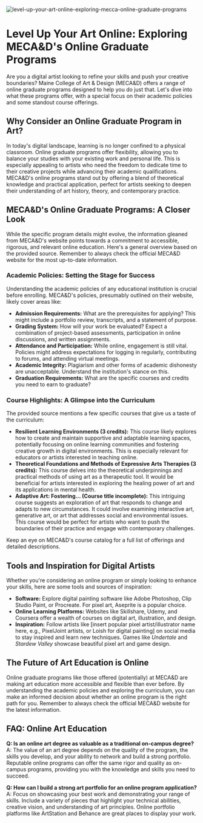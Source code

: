 ![level-up-your-art-online-exploring-mecca-online-graduate-programs](https://images.pexels.com/photos/7257095/pexels-photo-7257095.jpeg?auto=compress&cs=tinysrgb&fit=crop&h=627&w=1200)

# Level Up Your Art Online: Exploring MECA&D's Online Graduate Programs

Are you a digital artist looking to refine your skills and push your creative boundaries? Maine College of Art & Design (MECA&D) offers a range of online graduate programs designed to help you do just that. Let's dive into what these programs offer, with a special focus on their academic policies and some standout course offerings.

## Why Consider an Online Graduate Program in Art?

In today's digital landscape, learning is no longer confined to a physical classroom. Online graduate programs offer flexibility, allowing you to balance your studies with your existing work and personal life. This is especially appealing to artists who need the freedom to dedicate time to their creative projects while advancing their academic qualifications. MECA&D's online programs stand out by offering a blend of theoretical knowledge and practical application, perfect for artists seeking to deepen their understanding of art history, theory, and contemporary practice.

## MECA&D's Online Graduate Programs: A Closer Look

While the specific program details might evolve, the information gleaned from MECA&D's website points towards a commitment to accessible, rigorous, and relevant online education. Here's a general overview based on the provided source. Remember to always check the official MECA&D website for the most up-to-date information.

### Academic Policies: Setting the Stage for Success

Understanding the academic policies of any educational institution is crucial before enrolling. MECA&D's policies, presumably outlined on their website, likely cover areas like:

*   **Admission Requirements:** What are the prerequisites for applying? This might include a portfolio review, transcripts, and a statement of purpose.
*   **Grading System:** How will your work be evaluated? Expect a combination of project-based assessments, participation in online discussions, and written assignments.
*   **Attendance and Participation:** While online, engagement is still vital. Policies might address expectations for logging in regularly, contributing to forums, and attending virtual meetings.
*   **Academic Integrity:** Plagiarism and other forms of academic dishonesty are unacceptable. Understand the institution's stance on this.
*   **Graduation Requirements:** What are the specific courses and credits you need to earn to graduate?

### Course Highlights: A Glimpse into the Curriculum

The provided source mentions a few specific courses that give us a taste of the curriculum:

*   **Resilient Learning Environments (3 credits):** This course likely explores how to create and maintain supportive and adaptable learning spaces, potentially focusing on online learning communities and fostering creative growth in digital environments. This is especially relevant for educators or artists interested in teaching online.
*   **Theoretical Foundations and Methods of Expressive Arts Therapies (3 credits):** This course delves into the theoretical underpinnings and practical methods of using art as a therapeutic tool. It would be beneficial for artists interested in exploring the healing power of art and its applications in mental health.
*   **Adaptive Art: Fostering... (Course title incomplete):** This intriguing course suggests an exploration of art that responds to change and adapts to new circumstances. It could involve examining interactive art, generative art, or art that addresses social and environmental issues. This course would be perfect for artists who want to push the boundaries of their practice and engage with contemporary challenges.

Keep an eye on MECA&D's course catalog for a full list of offerings and detailed descriptions.

## Tools and Inspiration for Digital Artists

Whether you're considering an online program or simply looking to enhance your skills, here are some tools and sources of inspiration:

*   **Software:** Explore digital painting software like Adobe Photoshop, Clip Studio Paint, or Procreate. For pixel art, Aseprite is a popular choice.
*   **Online Learning Platforms:** Websites like Skillshare, Udemy, and Coursera offer a wealth of courses on digital art, illustration, and design.
*   **Inspiration:** Follow artists like [insert popular pixel artist/illustrator name here, e.g., PixelJoint artists, or Loish for digital painting] on social media to stay inspired and learn new techniques. Games like *Undertale* and *Stardew Valley* showcase beautiful pixel art and game design.

## The Future of Art Education is Online

Online graduate programs like those offered (potentially) at MECA&D are making art education more accessible and flexible than ever before. By understanding the academic policies and exploring the curriculum, you can make an informed decision about whether an online program is the right path for you. Remember to always check the official MECA&D website for the latest information.

## FAQ: Online Art Education

**Q: Is an online art degree as valuable as a traditional on-campus degree?**
A: The value of an art degree depends on the quality of the program, the skills you develop, and your ability to network and build a strong portfolio. Reputable online programs can offer the same rigor and quality as on-campus programs, providing you with the knowledge and skills you need to succeed.

**Q: How can I build a strong art portfolio for an online program application?**
A: Focus on showcasing your best work and demonstrating your range of skills. Include a variety of pieces that highlight your technical abilities, creative vision, and understanding of art principles. Online portfolio platforms like ArtStation and Behance are great places to display your work.
